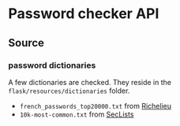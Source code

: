 # Password checker API


## Source
### password dictionaries
A few dictionaries are checked. They reside in the `flask/resources/dictionaries` folder.

  * `french_passwords_top20000.txt` from [Richelieu](https://github.com/tarraschk/richelieu)
  * `10k-most-common.txt` from [SecLists](https://github.com/danielmiessler/SecLists)
